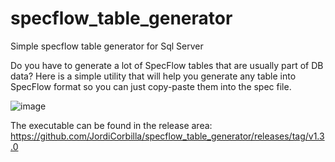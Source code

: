 # specflow_table_generator
Simple specflow table generator for Sql Server

Do you have to generate a lot of SpecFlow tables that are usually part of DB data? Here is a simple utility that will help you generate any table into SpecFlow format so you can just copy-paste them into the spec file.

![image](https://user-images.githubusercontent.com/7347994/138352081-08b554db-018f-4485-9165-61210ba6035b.png)



The executable can be found in the release area: https://github.com/JordiCorbilla/specflow_table_generator/releases/tag/v1.3.0
